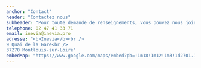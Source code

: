 ```yaml
---
anchor: "Contact"
header: "Contactez nous"
subheader: "Pour toute demande de renseignements, vous pouvez nous joindre par téléphone ou par mail."
telephone: 02 47 41 33 71
email: inevia@inevia.pro
adresse: "<b>Inevia</b><br />
9 Quai de la Gare<br /> 
37270 Montlouis-sur-Loire"
embedMap: "https://www.google.com/maps/embed?pb=!1m18!1m12!1m3!1d2701.1023729547696!2d0.8162977157606148!3d47.39043541087839!2m3!1f0!2f0!3f0!3m2!1i1024!2i768!4f13.1!3m3!1m2!1s0x47fcd5c664720463%3A0x51c5a6134f82bde!2sInevia!5e0!3m2!1sfr!2sfr!4v1595843361032!5m2!1sfr!2sfr"
---
```

